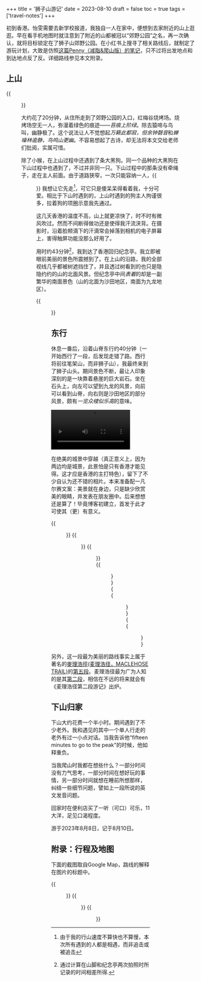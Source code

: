 +++
title = '狮子山游记'
date = 2023-08-10
draft = false
toc = true
tags = ['travel-notes']
+++

初到香港。怡雯需要去新学校报道，我独自一人在家中，便想到去家附近的山上逛逛。早在看手机地图时就注意到了附近的山都被冠以“郊野公园”之名，再一次确认，就将目标锁定在了狮子山郊野公园。在小红书上搜寻了相关路线后，就制定了游玩计划，大致是仿照[这篇Penny（减脂&爬山版）的笔记](http://xhslink.com/p5R9et)，只不过将出发地点和到达地点反了反。详细路线参见本文附录。

## 上山

{{<figure src="202308Lion-01.JPG" caption="两只小猴！">}}

大约花了20分钟，从住所走到了郊野公园的入口，红梅谷烧烤场。烧烤场空无一人，弥漫着绿色的痕迹——*苔痕上阶绿*。除去猿啼与鸟叫，幽静极了。这个说法让人不觉想起*万籁此都寂，但余钟磬音*和*蝉噪林逾静，鸟鸣山更幽*。不容易想起了古诗，却无法将本文交给老师们批阅，实属可惜。

除了小猴，在上山过程中还遇到了条大黑狗。同一个品种的大黑狗在下山过程中也遇到了，不过并非同一只。下山过程中的那条没有牵绳子，走在主人前面。由于道路狭窄，一次只能容纳一人，{{<figure src="202308Lion-10.JPG" caption="二游狮子山时所拍。">}}
我想让它先走[^1]，可它只是傻呆呆得看着我，十分可爱。相比于下山时遇到的，上山时遇到的狗主人拘谨很多，拉着狗的项圈示意我先通过。

[^1]:由于我的行山速度不算快也不算慢，本次所有遇到的人都是相遇，而非追击或被追击

这几天香港的温度不高，山上就更凉快了，时不时有微风吹过。然而不间断得做功还是使得我汗流浃背。在摄影时，沿着脸颊滴下的汗滴常会掉落到相机的电子屏幕上，害得触屏功能没那么好用了。

用时约43分钟[^2]，我到达了香港回归纪念亭。我立即被眼前美丽的景色所震撼到了。在上山的沿路，我的全部视线几乎都被树遮挡住了，并且透过树看到的也只是隐隐约约的山的北面风景。但纪念亭中间*表着*的却是一副繁华的南面景色（山的北面为沙田地区，南面为九龙地区）。

[^2]:通过计算在山脚和纪念亭两次拍照时所记录的时间相差所得.

{{<figure src="202308Lion-02.JPG" alt="透过纪念亭所拍摄。像不像一副画？正是如此我在正文中才用&#39;表着&#39;这个动词。">}}

## 东行

休息一番后，沿着山脊东行约40分钟（一开始西行了一段，后发现走错了路。西行将前往笔架山，而非狮子山），我最终来到了狮子山头。期间景色不断，最让人印象深刻的是一块靠着悬崖的巨大岩石。坐在石头上，向左可以望到九龙的风景，向前可以看到山脊，向右则是沙田地区的部分风景，颇有*一览众楼似乐高*的意味。

<video controls src="IMG_0800.MOV"  title="坐一处，观三景，还有凉风拂过。此处让我&#34;不得不&#34;驻足休息啊！" width=80%></video>

在绝美的城景中穿越（真正意义上，因为两边均是城景，此景怕是只有香港才能见得。这才应是香港的主打特色），留下了不少自认为还不错的相片。本来准备配一凡尔赛文案：美景就在身边，只是缺少欣赏美的眼睛，并发表在朋友圈中。后来想想还是算了！毕竟博客初建立，首发于此才可使其（更）有意义。

<div class="multi-figures">
{{<figure src="202308Lion-04.JPG" alt="整个沙田一览无余，甚至在其中可以找到怡雯的学校——香港中文大学之所在。" lightbox="mnist-samples">}}
{{<figure src="202308Lion-07.JPG" alt="这张或许更有美学价值，而前一张则更适合作为初来乍到的旅居者了解沙田的3D导览图。" lightbox="mnist-samples">}}
{{<figure src="202308Lion-05.JPG" alt="此照片包括了一对情侣及西九龙一带，甚至更远处（海对岸）可见我即将进入的学校——香港大学。" lightbox="mnist-samples">}}
{{<figure src="202308Lion-06.JPG" alt="九龙城区，全景" lightbox="mnist-samples">}}
{{<figure src="202308Lion-08.JPG" alt="一如既往得富有层次感。" lightbox="mnist-samples">}}
{{<figure src="202308Lion-09.JPG" alt="土坡和白色积木。" lightbox="mnist-samples">}}
</div>


另外，这一段最为美丽的路线事实上属于著名的[麥理浩徑(麦理浩径，MACLEHOSE TRAIL)](https://www.oasistrek.com/mac_trail.php)的[第五段](https://www.oasistrek.com/mac_trail_five.php)。麦理浩径最为广为人知的是其[第二段](https://www.oasistrek.com/mac_trail_two.php)，相信在不远的将来就会有《麦理浩径第二段游记》出炉。

## 下山归家

下山大约花费一个半小时。期间遇到了不少老外。我和遇见的其中一个单人行走的老外有过一小点对话。当我告诉他“fifteen minutes to go to the peak”的时候，他如释重负。

当我爬山时我都在想些什么？一部分时间没有力气思考，一部分时间在想好玩的事情，另一部分时间就想在睡前所想那样，纠结一些细节问题，譬如上一段所说的英文发音问题。

回家时在便利店买了一听（可口）可乐，11大洋，足见口渴程度。


游于2023年8月8日，记于8月10日。

## 附录：行程及地图

下面的截图取自Google Map，路线的解释在图片的标题中。

<div class="multi-figures">
{{<figure src="path1.png" alt="以大围地铁站为起点，步行到红梅谷。由于要穿一个马路，直接使用Google Map导航会绕一个特别大的圈。如果读者愿参考此路线，切记在穿马路时先向右看，再向左看。" lightbox="mnist-samples">}}
{{<figure src="path2.png" alt="爬山路线。其实在某个路口朝走沙田坳坉(Sha Tin Pass Estate)下会近一些，但我走错了路，走向了沙田坳 (Sha Tin Pass)。" lightbox="mnist-samples">}}
{{<figure src="path3.png" alt="先后乘坐19/19M Bus，屯马线抵达始发地，大围地铁站。" lightbox="mnist-samples" >}}
</div>
